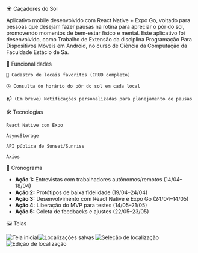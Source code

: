 ☀️ Caçadores do Sol

Aplicativo mobile desenvolvido com React Native + Expo Go, voltado para pessoas que desejam fazer pausas na rotina para apreciar o pôr do sol, promovendo momentos de bem-estar físico e mental. Este aplicativo foi desenvolvido, como Trabalho de Extensão da disciplina Programação Para Dispositivos Móveis em Android, no curso de Ciência da Computação da Faculdade Estácio de Sá.

🌅 Funcionalidades

    📍 Cadastro de locais favoritos (CRUD completo)

    🕓 Consulta do horário do pôr do sol em cada local

    📬 (Em breve) Notificações personalizadas para planejamento de pausas

🛠 Tecnologias

    React Native com Expo

    AsyncStorage

    API pública de Sunset/Sunrise

    Axios

📅 Cronograma

- **Ação 1:** Entrevistas com trabalhadores autônomos/remotos (14/04–18/04)  
- **Ação 2:** Protótipos de baixa fidelidade (19/04–24/04)  
- **Ação 3:** Desenvolvimento com React Native e Expo Go (24/04–14/05)  
- **Ação 4:** Liberação do MVP para testes (14/05–21/05)  
- **Ação 5:** Coleta de feedbacks e ajustes (22/05–23/05)

🖼️ Telas

![Tela inicial](IMG_8726.PNG)![Localizações salvas](IMG_8727.PNG) ![Seleção de localização](IMG_8728.PNG) ![Edição de localização](IMG_8729.png)